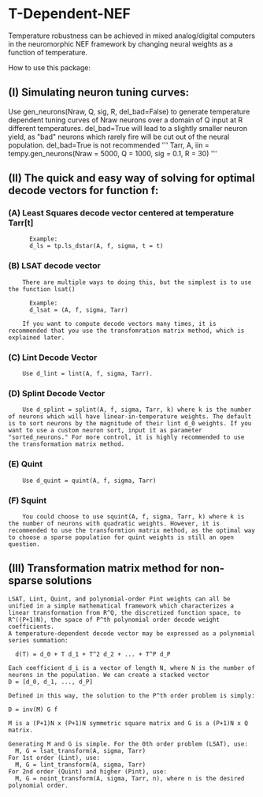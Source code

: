 # T-Dependent-NEF
Temperature robustness can be achieved in mixed analog/digital computers in the neuromorphic NEF framework by changing neural weights as a function of temperature.

How to use this package:

## (I) Simulating neuron tuning curves:
Use gen_neurons(Nraw, Q, sig, R, del_bad=False) to generate temperature dependent tuning curves of Nraw neurons over a domain of Q input  at R different temperatures. del_bad=True will lead to a slightly smaller neuron yield, as "bad" neurons which rarely fire will be cut out of the neural population. del_bad=True is not recommended
'''
Tarr, A, iin = tempy.gen_neurons(Nraw = 5000, Q = 1000, sig = 0.1, R = 30)
'''    
## (II) The quick and easy way of solving for optimal decode vectors for function f:
   ### (A) Least Squares decode vector centered at temperature Tarr[t]
    
          Example:
          d_ls = tp.ls_dstar(A, f, sigma, t = t)
        
   ### (B) LSAT decode vector
        There are multiple ways to doing this, but the simplest is to use the function lsat()
        
          Example:
          d_lsat = (A, f, sigma, Tarr)
          
        If you want to compute decode vectors many times, it is recommended that you use the transfomration matrix method, which is explained later.
        
  ###  (C) Lint Decode Vector
        Use d_lint = lint(A, f, sigma, Tarr).
        
   ### (D) Splint Decode Vector
        Use d_splint = splint(A, f, sigma, Tarr, k) where k is the number of neurons which will have linear-in-temperature weights. The default is to sort neurons by the magnitude of their lint d_0 weights. If you want to use a custom neuron sort, input it as parameter "sorted_neurons." For more control, it is highly recommended to use the transformation matrix method.
        
   ### (E) Quint 
        Use d_quint = quint(A, f, sigma, Tarr)
        
   ### (F) Squint
        You could choose to use squint(A, f, sigma, Tarr, k) where k is the number of neurons with quadratic weights. However, it is recommended to use the transformtion matrix method, as the optimal way to choose a sparse population for quint weights is still an open question.
        
## (III) Transformation matrix method for non-sparse solutions
    LSAT, Lint, Quint, and polynomial-order Pint weights can all be unified in a simple mathematical framework which characterizes a linear transformation from R^Q, the discretized function space, to R^((P+1)N), the space of P^th polynomial order decode weight coefficients.
    A temperature-dependent decode vector may be expressed as a polynomial series summation:
    
      d(T) = d_0 + T d_1 + T^2 d_2 + ... + T^P d_P
    
    Each coefficient d_i is a vector of length N, where N is the number of neurons in the population. We can create a stacked vector 
    D = [d_0, d_1, ..., d_P]
    
    Defined in this way, the solution to the P^th order problem is simply:
    
    D = inv(M) G f
    
    M is a (P+1)N x (P+1)N symmetric square matrix and G is a (P+1)N x Q matrix.
    
    Generating M and G is simple. For the 0th order problem (LSAT), use:
      M, G = lsat_transform(A, sigma, Tarr)
    For 1st order (Lint), use:
      M, G = lint_transform(A, sigma, Tarr)
    For 2nd order (Quint) and higher (Pint), use:
      M, G = noint_transform(A, sigma, Tarr, n), where n is the desired polynomial order.
      
      
        
        
    

